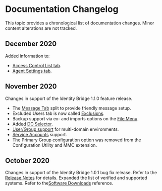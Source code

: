 [title]: # (Changelog)
[tags]: # (doc changes)
[priority]: # (31001)
# Documentation Changelog

This topic provides a chronological list of documentation changes. Minor content alterations are not tracked.

## December 2020

Added information to:

* [Access Control List tab](../cfg-util/acl/index.md#panel).
* [Agent Settings tab](../cfg-util/agent-settings/index.md).

## November 2020

Changes in support of the Identity Bridge 1.1.0 feature release.

* The [Message Tab](../cfg-util/custom-msg/index.md) split to provide friendly message setup.
* Excluded Users tab is now called [Exclusions](../cfg-util/excl-users/index.md).
* Backup support via ex- and imports options on the [File Menu](../cfg-util/file-menu/index.md).
* Added [DC Selector](../cfg-util/dc-selector.md).
* [User/Group support](../cfg-util/general/index.md) for multi-domain environments.
* [Service Accounts](../cfg-util/service-accts/index.md) support. 
* The Primary Group configuration option was removed from the Configuration Utility and MMC extension.

## October 2020

Changes in support of the Identity Bridge 1.0.1 bug fix release. Refer to the [Release Notes](rn-1.0.1.md) for details. Expanded the list of verified and supported systems. Refer to the[Software Downloads](../install/sw-downloads.md) reference.
